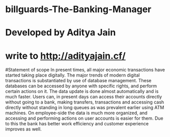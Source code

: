 # billguards-The-Banking-Manager
# Developed by Aditya Jain
# write to http://adityajain.cf/

#Statement of scope
In present times, all major economic transactions have started taking place digitally. The major trends of modern digital transactions is
substantiated by use of database management. These databases can be accessed by anyone with specific rights, and perform certain actions
on it. The data update is done almost automatically and is much faster. Users can, in present days can access their accounts directly
without going to a bank, making transfers, transactions and accessing cash directly without standing in long queues as was prevalent 
earlier using ATM machines. On employee-side the data is much more organized, and accessing and performing actions on user accounts is 
easier for them. Due to this the bank has better work efficiency and customer experience improves as well.
